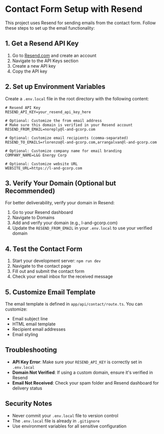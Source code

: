 # Contact Form Setup with Resend

This project uses Resend for sending emails from the contact form. Follow these steps to set up the email functionality:

## 1. Get a Resend API Key

1. Go to [Resend.com](https://resend.com) and create an account
2. Navigate to the API Keys section
3. Create a new API key
4. Copy the API key

## 2. Set up Environment Variables

Create a `.env.local` file in the root directory with the following content:

```env
# Resend API Key
RESEND_API_KEY=your_resend_api_key_here

# Optional: Customize the from email address
# Make sure this domain is verified in your Resend account
RESEND_FROM_EMAIL=noreply@l-and-gcorp.com

# Optional: Customize email recipients (comma-separated)
RESEND_TO_EMAILS=rlorenzo@l-and-gcorp.com,arrangalvan@l-and-gcorp.com

# Optional: Customize company name for email branding
COMPANY_NAME=L&G Energy Corp

# Optional: Customize website URL
WEBSITE_URL=https://l-and-gcorp.com
```

## 3. Verify Your Domain (Optional but Recommended)

For better deliverability, verify your domain in Resend:

1. Go to your Resend dashboard
2. Navigate to Domains
3. Add and verify your domain (e.g., l-and-gcorp.com)
4. Update the `RESEND_FROM_EMAIL` in your `.env.local` to use your verified domain

## 4. Test the Contact Form

1. Start your development server: `npm run dev`
2. Navigate to the contact page
3. Fill out and submit the contact form
4. Check your email inbox for the received message

## 5. Customize Email Template

The email template is defined in `app/api/contact/route.ts`. You can customize:

- Email subject line
- HTML email template
- Recipient email addresses
- Email styling

## Troubleshooting

- **API Key Error**: Make sure your `RESEND_API_KEY` is correctly set in `.env.local`
- **Domain Not Verified**: If using a custom domain, ensure it's verified in Resend
- **Email Not Received**: Check your spam folder and Resend dashboard for delivery status

## Security Notes

- Never commit your `.env.local` file to version control
- The `.env.local` file is already in `.gitignore`
- Use environment variables for all sensitive configuration
